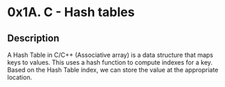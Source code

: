 # 0x1A. C - Hash tables

## Description

A Hash Table in C/C++ (Associative array) is a data structure that maps keys to values. This uses a hash function to compute indexes for a key. Based on the Hash Table index, we can store the value at the appropriate location.
